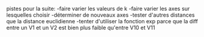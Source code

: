 pistes pour la suite:
-faire varier les valeurs de k
-faire varier les axes sur lesquelles choisir
-déterminer de nouveaux axes
-tester d'autres distances que la distance euclidienne
-tenter d'utiliser la fonction exp parce que la diff entre un V1 et un V2 est bien plus faible qu'entre V10 et V11
